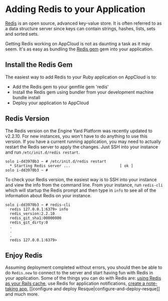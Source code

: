 # Adding Redis to your Application

[Redis](http://redis.io) is an open source, advanced key-value store. It is often referred to
as a data structure server since keys can contain strings, hashes, lists,
sets and sorted sets.

Getting Redis working on AppCloud is not as daunting a task as it may
seem. It's as easy as bundling the [Redis gem](http://rubygems.org/gems/redis) gem into your application.

## Install the Redis Gem

The easiest way to add Redis to your Ruby application on AppCloud is to:

* Add the Redis gem to your gemfile
        gem 'redis'
* Install the Redis gem using bundler from your development machine
        bundle install
* Deploy your application to AppCloud

## Redis Version

The Redis version on the Engine Yard Platform was recently updated to
v2.2.10. For new instances, you won't have to do anything to use this
version. If you have a current running application, you may need to
actually restart the Redis server to apply the changes. Just SSH into
your instance and run `/etc/init.d/redis restart`.

    solo i-dd3970b3 ~ # /etc/init.d/redis restart
      * Starting Redis server ...                      [ ok ]
    solo i-dd3970b3 ~ # 

To check your Redis version, the easiest way is to SSH into your instance
and view the info from the command line. From your instance, run
`redis-cli` which will startup the Redis prompt and then type in `info`
to see all of the information about Redis on your instance.

    solo i-dd3970b3 ~ # redis-cli
      redis 127.0.0.1:6379> info
      redis_version:2.2.10
      redis_git_sha1:00000000
      redis_git_dirty:0
      .
      .
      .
      redis 127.0.0.1:6379>

## Enjoy Redis

Assuming deployment completed without errors, you should then be able to
do `Redis.new` to connect to the server and start having fun with
Redis in your application. Some of the things you can do with Redis
are: [using Redis as your Rails cache](http://jimneath.org/2011/03/24/using-redis-with-ruby-on-rails.html#using_redis_as_your_rails_cache_store),
use Redis for application notifications, [create a note-taking app](https://gist.github.com/86714),
[[configure and deploy Resque|configure-and-deploy-resque]] and much more.

